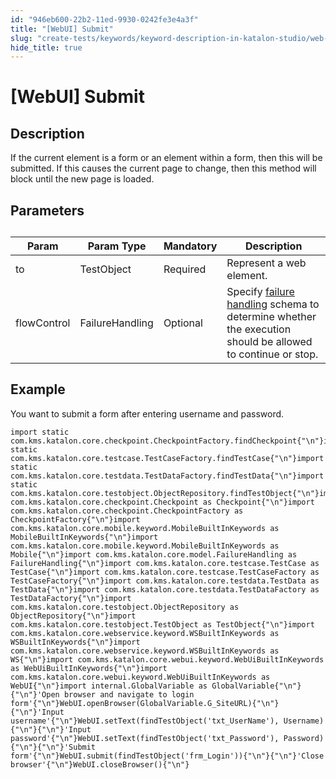 ```yaml
---
id: "946eb600-22b2-11ed-9930-0242fe3e4a3f"
title: "[WebUI] Submit"
slug: "create-tests/keywords/keyword-description-in-katalon-studio/web-ui-keywords/webui-submit"
hide_title: true
---
```


# <a id="id_0" class="anchor_top_offset"/><a id="ariaid-title1" class="anchor_top_offset"/>[WebUI] Submit


## <a id="id_0__id_1" class="anchor_top_offset"/>Description

              
<p xmlns="http://www.w3.org/1999/xhtml" className="p">If the current element is a form or an element within a   form, then this will be submitted. If this causes the current page   to change, then this method will block until the new page is   loaded.</p> 
      

## <a id="id_0__id_2" class="anchor_top_offset"/>Parameters

              
<table xmlns="http://www.w3.org/1999/xhtml" className="table anchor_top_offset" id="id_0__12f702ef-08f0-4d62-8689-4f0d746a949e"><caption /><thead className="thead"><tr className><th className="entry anchor_top_offset" id="id_0__12f702ef-08f0-4d62-8689-4f0d746a949e__entry__1">Param</th><th className="entry anchor_top_offset" id="id_0__12f702ef-08f0-4d62-8689-4f0d746a949e__entry__2">Param Type</th><th className="entry anchor_top_offset" id="id_0__12f702ef-08f0-4d62-8689-4f0d746a949e__entry__3">Mandatory</th><th className="entry anchor_top_offset" id="id_0__12f702ef-08f0-4d62-8689-4f0d746a949e__entry__4">Description</th></tr></thead><tbody className="tbody"><tr className><td className="entry" headers="id_0__12f702ef-08f0-4d62-8689-4f0d746a949e__entry__1 id_0__12f702ef-08f0-4d62-8689-4f0d746a949e__entry__2 id_0__12f702ef-08f0-4d62-8689-4f0d746a949e__entry__3 id_0__12f702ef-08f0-4d62-8689-4f0d746a949e__entry__4 ">to</td><td className="entry" headers="id_0__12f702ef-08f0-4d62-8689-4f0d746a949e__entry__1 id_0__12f702ef-08f0-4d62-8689-4f0d746a949e__entry__2 id_0__12f702ef-08f0-4d62-8689-4f0d746a949e__entry__3 id_0__12f702ef-08f0-4d62-8689-4f0d746a949e__entry__4 ">TestObject</td><td className="entry" headers="id_0__12f702ef-08f0-4d62-8689-4f0d746a949e__entry__1 id_0__12f702ef-08f0-4d62-8689-4f0d746a949e__entry__2 id_0__12f702ef-08f0-4d62-8689-4f0d746a949e__entry__3 id_0__12f702ef-08f0-4d62-8689-4f0d746a949e__entry__4 ">Required</td><td className="entry" headers="id_0__12f702ef-08f0-4d62-8689-4f0d746a949e__entry__1 id_0__12f702ef-08f0-4d62-8689-4f0d746a949e__entry__2 id_0__12f702ef-08f0-4d62-8689-4f0d746a949e__entry__3 id_0__12f702ef-08f0-4d62-8689-4f0d746a949e__entry__4 ">Represent a web element.</td></tr><tr className><td className="entry" headers="id_0__12f702ef-08f0-4d62-8689-4f0d746a949e__entry__1 id_0__12f702ef-08f0-4d62-8689-4f0d746a949e__entry__2 id_0__12f702ef-08f0-4d62-8689-4f0d746a949e__entry__3 id_0__12f702ef-08f0-4d62-8689-4f0d746a949e__entry__4 ">flowControl</td><td className="entry" headers="id_0__12f702ef-08f0-4d62-8689-4f0d746a949e__entry__1 id_0__12f702ef-08f0-4d62-8689-4f0d746a949e__entry__2 id_0__12f702ef-08f0-4d62-8689-4f0d746a949e__entry__3 id_0__12f702ef-08f0-4d62-8689-4f0d746a949e__entry__4 ">FailureHandling</td><td className="entry" headers="id_0__12f702ef-08f0-4d62-8689-4f0d746a949e__entry__1 id_0__12f702ef-08f0-4d62-8689-4f0d746a949e__entry__2 id_0__12f702ef-08f0-4d62-8689-4f0d746a949e__entry__3 id_0__12f702ef-08f0-4d62-8689-4f0d746a949e__entry__4 ">Optional</td><td className="entry" headers="id_0__12f702ef-08f0-4d62-8689-4f0d746a949e__entry__1 id_0__12f702ef-08f0-4d62-8689-4f0d746a949e__entry__2 id_0__12f702ef-08f0-4d62-8689-4f0d746a949e__entry__3 id_0__12f702ef-08f0-4d62-8689-4f0d746a949e__entry__4 ">Specify <a className="xref" href="/docs/maintain/configure-failure-handling-settings-in-katalon-studio">failure handling</a> schema to         determine whether the execution should be allowed to continue or         stop.</td></tr></tbody></table> 
      

## <a id="id_0__id_3" class="anchor_top_offset"/>Example 

              
<p xmlns="http://www.w3.org/1999/xhtml" className="p">You want to submit a form after entering username and   password.</p> 
              
<pre xmlns="http://www.w3.org/1999/xhtml" className="pre codeblock"><code>import static com.kms.katalon.core.checkpoint.CheckpointFactory.findCheckpoint{"\n"}import static com.kms.katalon.core.testcase.TestCaseFactory.findTestCase{"\n"}import static com.kms.katalon.core.testdata.TestDataFactory.findTestData{"\n"}import static com.kms.katalon.core.testobject.ObjectRepository.findTestObject{"\n"}import com.kms.katalon.core.checkpoint.Checkpoint as Checkpoint{"\n"}import com.kms.katalon.core.checkpoint.CheckpointFactory as CheckpointFactory{"\n"}import com.kms.katalon.core.mobile.keyword.MobileBuiltInKeywords as MobileBuiltInKeywords{"\n"}import com.kms.katalon.core.mobile.keyword.MobileBuiltInKeywords as Mobile{"\n"}import com.kms.katalon.core.model.FailureHandling as FailureHandling{"\n"}import com.kms.katalon.core.testcase.TestCase as TestCase{"\n"}import com.kms.katalon.core.testcase.TestCaseFactory as TestCaseFactory{"\n"}import com.kms.katalon.core.testdata.TestData as TestData{"\n"}import com.kms.katalon.core.testdata.TestDataFactory as TestDataFactory{"\n"}import com.kms.katalon.core.testobject.ObjectRepository as ObjectRepository{"\n"}import com.kms.katalon.core.testobject.TestObject as TestObject{"\n"}import com.kms.katalon.core.webservice.keyword.WSBuiltInKeywords as WSBuiltInKeywords{"\n"}import com.kms.katalon.core.webservice.keyword.WSBuiltInKeywords as WS{"\n"}import com.kms.katalon.core.webui.keyword.WebUiBuiltInKeywords as WebUiBuiltInKeywords{"\n"}import com.kms.katalon.core.webui.keyword.WebUiBuiltInKeywords as WebUI{"\n"}import internal.GlobalVariable as GlobalVariable{"\n"}{"\n"}'Open browser and navigate to login form'{"\n"}WebUI.openBrowser(GlobalVariable.G_SiteURL){"\n"}{"\n"}'Input username'{"\n"}WebUI.setText(findTestObject('txt_UserName'), Username){"\n"}{"\n"}'Input password'{"\n"}WebUI.setText(findTestObject('txt_Password'), Password){"\n"}{"\n"}'Submit form'{"\n"}WebUI.submit(findTestObject('frm_Login')){"\n"}{"\n"}'Close browser'{"\n"}WebUI.closeBrowser(){"\n"}</code></pre> 
            
